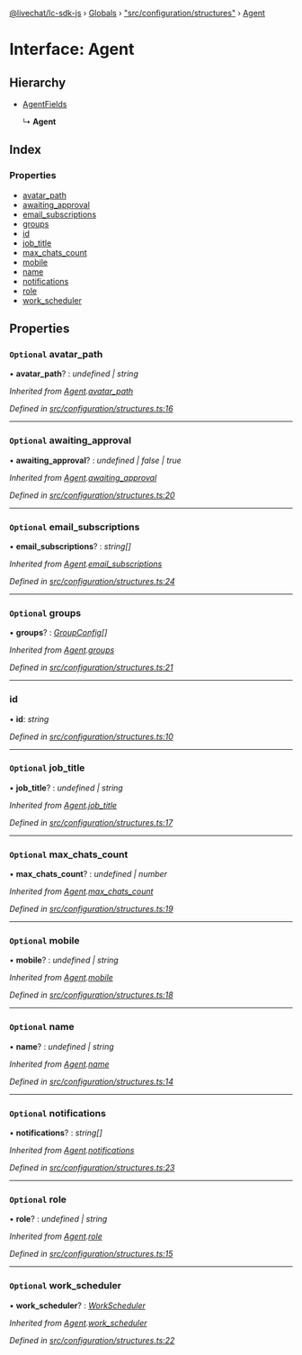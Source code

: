 [@livechat/lc-sdk-js](../README.md) › [Globals](../globals.md) › ["src/configuration/structures"](../modules/_src_configuration_structures_.md) › [Agent](_src_configuration_structures_.agent.md)

# Interface: Agent

## Hierarchy

* [AgentFields](_src_configuration_structures_.agentfields.md)

  ↳ **Agent**

## Index

### Properties

* [avatar_path](_src_configuration_structures_.agent.md#optional-avatar_path)
* [awaiting_approval](_src_configuration_structures_.agent.md#optional-awaiting_approval)
* [email_subscriptions](_src_configuration_structures_.agent.md#optional-email_subscriptions)
* [groups](_src_configuration_structures_.agent.md#optional-groups)
* [id](_src_configuration_structures_.agent.md#id)
* [job_title](_src_configuration_structures_.agent.md#optional-job_title)
* [max_chats_count](_src_configuration_structures_.agent.md#optional-max_chats_count)
* [mobile](_src_configuration_structures_.agent.md#optional-mobile)
* [name](_src_configuration_structures_.agent.md#optional-name)
* [notifications](_src_configuration_structures_.agent.md#optional-notifications)
* [role](_src_configuration_structures_.agent.md#optional-role)
* [work_scheduler](_src_configuration_structures_.agent.md#optional-work_scheduler)

## Properties

### `Optional` avatar_path

• **avatar_path**? : *undefined | string*

*Inherited from [Agent](_src_configuration_structures_.agent.md).[avatar_path](_src_configuration_structures_.agent.md#optional-avatar_path)*

*Defined in [src/configuration/structures.ts:16](https://github.com/livechat/lc-sdk-js/blob/aff69b2/src/configuration/structures.ts#L16)*

___

### `Optional` awaiting_approval

• **awaiting_approval**? : *undefined | false | true*

*Inherited from [Agent](_src_configuration_structures_.agent.md).[awaiting_approval](_src_configuration_structures_.agent.md#optional-awaiting_approval)*

*Defined in [src/configuration/structures.ts:20](https://github.com/livechat/lc-sdk-js/blob/aff69b2/src/configuration/structures.ts#L20)*

___

### `Optional` email_subscriptions

• **email_subscriptions**? : *string[]*

*Inherited from [Agent](_src_configuration_structures_.agent.md).[email_subscriptions](_src_configuration_structures_.agent.md#optional-email_subscriptions)*

*Defined in [src/configuration/structures.ts:24](https://github.com/livechat/lc-sdk-js/blob/aff69b2/src/configuration/structures.ts#L24)*

___

### `Optional` groups

• **groups**? : *[GroupConfig](_src_configuration_structures_.groupconfig.md)[]*

*Inherited from [Agent](_src_configuration_structures_.agent.md).[groups](_src_configuration_structures_.agent.md#optional-groups)*

*Defined in [src/configuration/structures.ts:21](https://github.com/livechat/lc-sdk-js/blob/aff69b2/src/configuration/structures.ts#L21)*

___

###  id

• **id**: *string*

*Defined in [src/configuration/structures.ts:10](https://github.com/livechat/lc-sdk-js/blob/aff69b2/src/configuration/structures.ts#L10)*

___

### `Optional` job_title

• **job_title**? : *undefined | string*

*Inherited from [Agent](_src_configuration_structures_.agent.md).[job_title](_src_configuration_structures_.agent.md#optional-job_title)*

*Defined in [src/configuration/structures.ts:17](https://github.com/livechat/lc-sdk-js/blob/aff69b2/src/configuration/structures.ts#L17)*

___

### `Optional` max_chats_count

• **max_chats_count**? : *undefined | number*

*Inherited from [Agent](_src_configuration_structures_.agent.md).[max_chats_count](_src_configuration_structures_.agent.md#optional-max_chats_count)*

*Defined in [src/configuration/structures.ts:19](https://github.com/livechat/lc-sdk-js/blob/aff69b2/src/configuration/structures.ts#L19)*

___

### `Optional` mobile

• **mobile**? : *undefined | string*

*Inherited from [Agent](_src_configuration_structures_.agent.md).[mobile](_src_configuration_structures_.agent.md#optional-mobile)*

*Defined in [src/configuration/structures.ts:18](https://github.com/livechat/lc-sdk-js/blob/aff69b2/src/configuration/structures.ts#L18)*

___

### `Optional` name

• **name**? : *undefined | string*

*Inherited from [Agent](_src_configuration_structures_.agent.md).[name](_src_configuration_structures_.agent.md#optional-name)*

*Defined in [src/configuration/structures.ts:14](https://github.com/livechat/lc-sdk-js/blob/aff69b2/src/configuration/structures.ts#L14)*

___

### `Optional` notifications

• **notifications**? : *string[]*

*Inherited from [Agent](_src_configuration_structures_.agent.md).[notifications](_src_configuration_structures_.agent.md#optional-notifications)*

*Defined in [src/configuration/structures.ts:23](https://github.com/livechat/lc-sdk-js/blob/aff69b2/src/configuration/structures.ts#L23)*

___

### `Optional` role

• **role**? : *undefined | string*

*Inherited from [Agent](_src_configuration_structures_.agent.md).[role](_src_configuration_structures_.agent.md#optional-role)*

*Defined in [src/configuration/structures.ts:15](https://github.com/livechat/lc-sdk-js/blob/aff69b2/src/configuration/structures.ts#L15)*

___

### `Optional` work_scheduler

• **work_scheduler**? : *[WorkScheduler](_src_configuration_structures_.workscheduler.md)*

*Inherited from [Agent](_src_configuration_structures_.agent.md).[work_scheduler](_src_configuration_structures_.agent.md#optional-work_scheduler)*

*Defined in [src/configuration/structures.ts:22](https://github.com/livechat/lc-sdk-js/blob/aff69b2/src/configuration/structures.ts#L22)*
